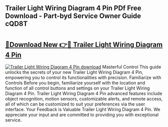 ## Trailer Light Wiring Diagram 4 Pin PDf Free Download - Part-byd Service Owner Guide cQD8T

# <h2><a href="http://dfku0u.blite.top/?on=Trailer+Light+Wiring+Diagram+4+Pin">🔗Download New 👉🔴 Trailer Light Wiring Diagram 4 Pin</a></h2>

[![Trailer Light Wiring Diagram 4 Pin download](https://i.imgur.com/lujVjoI.png)](http://dfku0u.blite.top/?on=Trailer+Light+Wiring+Diagram+4+Pin)
Masterful Control This guide unlocks the secrets of your new Trailer Light Wiring Diagram 4 Pin, empowering you to control its functionalities with precision. Familiarize with Controls Before you begin, familiarize yourself with the location and function of all control buttons and settings on your Trailer Light Wiring Diagram 4 Pin. Trailer Light Wiring Diagram 4 Pin advanced features include object recognition, motion sensors, customizable alerts, and remote access, all of which can be customized to suit your preferences via the user interface. Your Feedback is Valuable Trailer Light Wiring Diagram 4 Pin. We appreciate your input and are committed to providing you with exceptional service.
